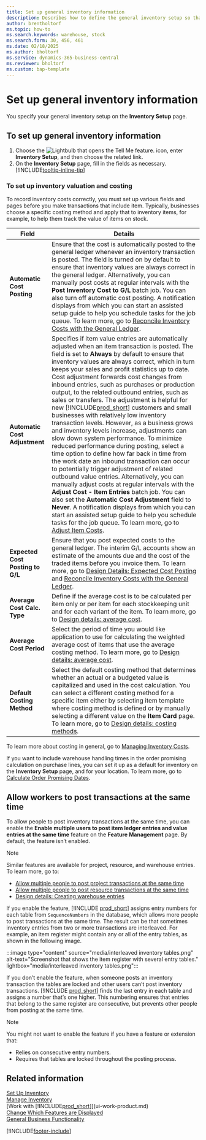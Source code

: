 ```yaml
---
title: Set up general inventory information
description: Describes how to define the general inventory setup so that you can manage your warehouse and stock.
author: brentholtorf
ms.topic: how-to
ms.search.keywords: warehouse, stock
ms.search.form: 30, 456, 461
ms.date: 02/18/2025
ms.author: bholtorf
ms.service: dynamics-365-business-central
ms.reviewer: bholtorf
ms.custom: bap-template
---
```

# Set up general inventory information

You specify your general inventory setup on the **Inventory Setup** page.

## To set up general inventory information

1. Choose the ![Lightbulb that opens the Tell Me feature.](media/ui-search/search_small.png "Tell me what you want to do") icon, enter **Inventory Setup**, and then choose the related link.
2. On the **Inventory Setup** page, fill in the fields as necessary. [!INCLUDE[tooltip-inline-tip](includes/tooltip-inline-tip_md.md)]

### To set up inventory valuation and costing

To record inventory costs correctly, you must set up various fields and pages before you make transactions that include item. Typically, businesses choose a specific costing method and apply that to inventory items, for example, to help them track the value of items on stock.  

|**Field**|**Details**|  
|------------|-------------|
|**Automatic Cost Posting**|Ensure that the cost is automatically posted to the general ledger whenever an inventory transaction is posted. The field is turned on by default to ensure that inventory values are always correct in the general ledger. Alternatively, you can manually post costs at regular intervals with the **Post Inventory Cost to G/L** batch job. You can also turn off automatic cost posting. A notification displays from which you can start an assisted setup guide to help you schedule tasks for the job queue. To learn more, go to [Reconcile Inventory Costs with the General Ledger](finance-how-to-post-inventory-costs-to-the-general-ledger.md).|
|**Automatic Cost Adjustment**| Specifies if item value entries are automatically adjusted when an item transaction is posted. The field is set to **Always** by default to ensure that inventory values are always correct, which in turn keeps your sales and profit statistics up to date. Cost adjustment forwards cost changes from inbound entries, such as purchases or production output, to the related outbound entries, such as sales or transfers. The adjustment is helpful for new [!INCLUDE[prod_short](includes/prod_short.md)] customers and small businesses with relatively low inventory transaction levels. However, as a business grows and inventory levels increase, adjustments can slow down system performance. To minimize reduced performance during posting, select a time option to define how far back in time from the work date an inbound transaction can occur to potentially trigger adjustment of related outbound value entries. Alternatively, you can manually adjust costs at regular intervals with the **Adjust Cost - Item Entries** batch job. You can also set the **Automatic Cost Adjustment** field to **Never**. A notification displays from which you can start an assisted setup guide to help you schedule tasks for the job queue. To learn more, go to [Adjust Item Costs](inventory-how-adjust-item-costs.md).|
|**Expected Cost Posting to G/L**|Ensure that you post expected costs to the general ledger. The interim G/L accounts show an estimate of the amounts due and the cost of the traded items before you invoice them. To learn more, go to [Design Details: Expected Cost Posting](design-details-expected-cost-posting.md) and [Reconcile Inventory Costs with the General Ledger](finance-how-to-post-inventory-costs-to-the-general-ledger.md).|
|**Average Cost Calc. Type**|Define if the average cost is to be calculated per item only or per item for each stockkeeping unit and for each variant of the item. To learn more, go to [Design details: average cost](design-details-average-cost.md).|
|**Average Cost Period**|Select the period of time you would like application to use for calculating the weighted average cost of items that use the average costing method. To learn more, go to [Design details: average cost](design-details-average-cost.md).|
|**Default Costing Method**|Select the default costing method that determines whether an actual or a budgeted value is capitalized and used in the cost calculation. You can select a different costing method for a specific item either by selecting item template where costing method is defined or by manually selecting a different value on the **Item Card** page. To learn more, go to [Design details: costing methods](design-details-costing-methods.md).|

To learn more about costing in general, go to [Managing Inventory Costs](finance-manage-inventory-costs.md).  

If you want to include warehouse handling times in the order promising calculation on purchase lines, you can set it up as a default for inventory on the **Inventory Setup** page, and for your location. To learn more, go to [Calculate Order Promising Dates](sales-how-to-calculate-order-promising-dates.md).  

## Allow workers to post transactions at the same time

To allow people to post inventory transactions at the same time, you can enable the **Enable multiple users to post item ledger entries and value entries at the same time** feature on the **Feature Management** page. By default, the feature isn’t enabled.

> [!NOTE]
> Similar features are available for project, resource, and warehouse entries. To learn more, go to:
>
> * [Allow multiple people to post project transactions at the same time](projects-how-setup-jobs.md#allow-multiple-people-to-post-project-transactions-at-the-same-time)
> * [Allow multiple people to post resource transactions at the same time](projects-how-setup-resources.md#allow-multiple-people-to-post-resource-transactions-at-the-same-time)
> * [Design details: Creating warehouse entries](design-details-warehouse-entries.md)

If you enable the feature, [!INCLUDE [prod_short](includes/prod_short.md)] assigns entry numbers for each table from `SequenceNumbers` in the database, which allows more people to post transactions at the same time. The result can be that sometimes inventory entries from two or more transactions are interleaved. For example, an item register might contain any or all of the entry tables, as shown in the following image.

:::image type="content" source="media/interleaved inventory tables.png" alt-text="Screenshot that shows the item register with several entry tables." lightbox="media/interleaved inventory tables.png":::

If you don’t enable the feature, when someone posts an inventory transaction the tables are locked and other users can’t post inventory transactions. [!INCLUDE [prod_short](includes/prod_short.md)] finds the last entry in each table and assigns a number that’s one higher. This numbering ensures that entries that belong to the same register are consecutive, but prevents other people from posting at the same time.

> [!NOTE]
> You might not want to enable the feature if you have a feature or extension that:
>
> - Relies on consecutive entry numbers.
> - Requires that tables are locked throughout the posting process.

## Related information

[Set Up Inventory](inventory-setup-inventory.md)  
[Manage Inventory](inventory-manage-inventory.md)  
[Work with [!INCLUDE[prod_short](includes/prod_short.md)]](ui-work-product.md)  
[Change Which Features are Displayed](ui-experiences.md)  
[General Business Functionality](ui-across-business-areas.md)  


[!INCLUDE[footer-include](includes/footer-banner.md)]

